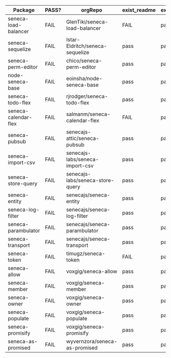 Package|PASS?|orgRepo|exist_readme|exist_pkgjson|exist_license|content_readme
---|---|---|---|---|---|---
seneca-load-balancer|FAIL|GlenTiki/seneca-load-balancer|FAIL|pass|pass|FAIL
seneca-sequelize|FAIL|Istar-Eldritch/seneca-sequelize|pass|pass|pass|FAIL
seneca-perm-editor|FAIL|chico/seneca-perm-editor|pass|pass|FAIL|FAIL
node-seneca-base|FAIL|eoinsha/node-seneca-base|pass|pass|FAIL|FAIL
seneca-todo-flex|FAIL|rjrodger/seneca-todo-flex|pass|pass|pass|FAIL
seneca-calendar-flex|FAIL|salmanm/seneca-calendar-flex|FAIL|pass|pass|FAIL
seneca-pubsub|FAIL|senecajs-attic/seneca-pubsub|pass|pass|pass|FAIL
seneca-import-csv|FAIL|senecajs-labs/seneca-import-csv|pass|pass|pass|FAIL
seneca-store-query|FAIL|senecajs-labs/seneca-store-query|pass|pass|pass|FAIL
seneca-entity|FAIL|senecajs/seneca-entity|pass|pass|pass|FAIL
seneca-log-filter|FAIL|senecajs/seneca-log-filter|pass|pass|pass|FAIL
seneca-parambulator|FAIL|senecajs/seneca-parambulator|pass|pass|pass|FAIL
seneca-transport|FAIL|senecajs/seneca-transport|pass|pass|pass|FAIL
seneca-token|FAIL|timugz/seneca-token|FAIL|pass|pass|FAIL
seneca-allow|FAIL|voxgig/seneca-allow|pass|pass|pass|FAIL
seneca-member|FAIL|voxgig/seneca-member|pass|pass|pass|FAIL
seneca-owner|FAIL|voxgig/seneca-owner|pass|pass|pass|FAIL
seneca-populate|FAIL|voxgig/seneca-populate|pass|pass|pass|FAIL
seneca-promisify|FAIL|voxgig/seneca-promisify|pass|pass|pass|FAIL
seneca-as-promised|FAIL|wyvernzora/seneca-as-promised|pass|pass|pass|FAIL